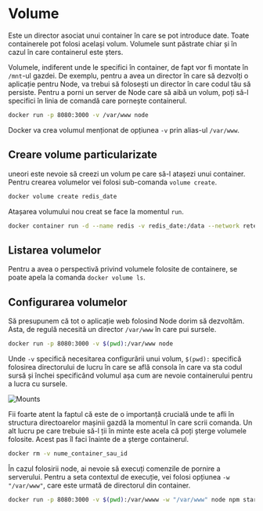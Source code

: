 # Volume

Este un director asociat unui container în care se pot introduce date. Toate containerele pot folosi același volum. Volumele sunt păstrate chiar și în cazul în care containerul este șters.

Volumele, indiferent unde le specifici în container, de fapt vor fi montate în `/mnt`-ul gazdei. De exemplu, pentru a avea un director în care să dezvolți o aplicație pentru Node, va trebui să folosești un director în care codul tău să persiste. Pentru a porni un server de Node care să aibă un volum, poți să-l specifici în linia de comandă care pornește containerul.

```bash
docker run -p 8080:3000 -v /var/www node
```

Docker va crea volumul menționat de opțiunea `-v` prin alias-ul `/var/www`.

## Creare volume particularizate

uneori este nevoie să creezi un volum pe care să-l atașezi unui container. Pentru crearea volumelor vei folosi sub-comanda `volume create`.

```bash
docker volume create redis_date
```

Atașarea volumului nou creat se face la momentul `run`.

```bash
docker container run -d --name redis -v redis_date:/data --network reteaua_containerelor redis:alpine
```

## Listarea volumelor

Pentru a avea o perspectivă privind volumele folosite de containere, se poate apela la comanda `docker volume ls`.

## Configurarea volumelor

Să presupunem că tot o aplicație web folosind Node dorim să dezvoltăm. Asta, de regulă necesită un director `/var/www` în care pui sursele.

```bash
docker run -p 8080:3000 -v $(pwd):/var/www node
```

Unde `-v` specifică necesitarea configurării unui volum, `$(pwd):` specifică folosirea directorului de lucru în care se află consola în care va sta codul sursă și închei specificând volumul așa cum are nevoie containerului pentru a lucra cu sursele.

![Mounts](/images/2018/10/MountsVolume.png)

Fii foarte atent la faptul că este de o importanță crucială unde te afli în structura directoarelor mașinii gazdă la momentul în care scrii comanda.
Un alt lucru pe care trebuie să-l ții în minte este acela că poți șterge volumele folosite. Acest pas îl faci înainte de a șterge containerul.

```bash
docker rm -v nume_container_sau_id
```

În cazul folosirii node, ai nevoie să execuți comenzile de pornire a serverului. Pentru a seta contextul de execuție, vei folosi opțiunea `-w "/var/www"`, care este urmată de directorul din container.

```bash
docker run -p 8080:3000 -v $(pwd):/var/wwww -w "/var/www" node npm start
```
